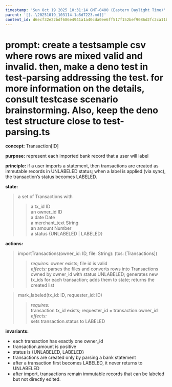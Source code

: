 ```yaml
---
timestamp: 'Sun Oct 19 2025 10:31:14 GMT-0400 (Eastern Daylight Time)'
parent: '[[..\20251019_103114.1a8d7223.md]]'
content_id: d6ecf32e22bdf686e4941a1a40cda0ee6ff517f152bef9086d2fc2ca11bc6c5d
---
```


# prompt: create a testsample csv where rows are mixed valid and invalid. then, make a deno test in test-parsing addressing the test. for more information on the details, consult testcase scenario brainstorming. Also, keep the deno test structure close to test-parsing.ts

**concept:** Transaction\[ID]

**purpose:** represent each imported bank record that a user will label

**principle:** if a user imports a statement, then transactions are created as immutable records in UNLABELED status; when a label is applied (via sync), the transaction’s status becomes LABELED.

**state:**

> a set of Transactions with
>
> > a tx\_id ID\
> > an owner\_id ID\
> > a date Date\
> > a merchant\_text String\
> > an amount Number\
> > a status {UNLABELED | LABELED}

**actions:**

> importTransactions(owner\_id: ID, file: String): (txs: \[Transactions])
>
> > *requires:* owner exists; file id is valid\
> > *effects:* parses the files and converts rows into Transactions owned by owner\_id with status UNLABELED; generates new tx\_ids for each transaction; adds them to state; returns the created list

> mark\_labeled(tx\_id: ID, requester\_id: ID)
>
> > *requires:*\
> > transaction tx\_id exists; requester\_id = transaction.owner\_id\
> > *effects:*\
> > sets transaction.status to LABELED

**invariants:**

* each transaction has exactly one owner\_id
* transaction.amount is positive
* status is {UNLABELED, LABELED}
* transactions are created only by parsing a bank statement
* after a transaction first becomes LABELED, it never returns to UNLABELED
* after import, transactions remain immutable records that can be labeled but not directly edited.
